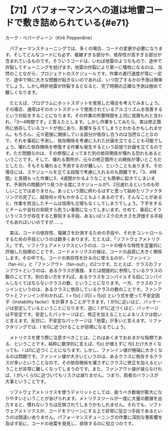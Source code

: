 # 【71】パフォーマンスへの道は地雷コードで敷き詰められている{#e71}

<div class="author">カーク・ペパーディーン（Kirk Pepperdine）</div>

　パフォーマンスチューニングでは、多くの場合、コードの変更が必要になります。そしてどんなコードにも必ず、複雑すぎる部分や、依存性が高すぎる部分が含まれているものです。そういうコードは、いわば地雷のようなもので、途中で炸裂してチューニングを妨げます。地雷の炸裂により第一に犠牲になるのは、当然のことながら、プロジェクトのスケジュールです。作業の進行速度が常に一定で、途中で特に大きな問題が起きないのであれば、いつ完了するかの予測は簡単でしょう。しかし時折地雷が炸裂するとなると、完了時期の正確な予測は極めて難しくなります。

　たとえば、プログラムにホットスポットを発見した場合を考えてみましょう。その場合、通常はそのホットスポットで使用されているアルゴリズムを改善するという対処をすることになります。その作業の所要時間を上司に見積もれと言われ、「3～4時間です」と答えたとします。しかし作業をしてみたら、実は修正箇所に依存しているコードが他にあり、影響を与えてしまうとわかるかもしれません。もちろん、元々密接に関係している部分が依存し合うのは当然なことなので、それを事前に予測し、依存関係を考慮に入れた計画を立てることも可能でしょう。壊れた依存関係を修復する作業も発生するという前提で計画を立てるのです。ただ問題なのは、その修復によってまた別の依存関係が壊れる恐れもあるということです。そして、壊れる箇所が、元々の修正箇所との関係が薄いところだとしたら、そもそも壊れると予測するのが難しい、ということもあります。その場合には、スケジュールを立てる段階で考慮に入れるのも困難です。「3、4時間」と見積もった作業に3、4週間かかるようなことも簡単に起きてしまいます。予測外の問題が1つ見つかる度にスケジュールが1、2日遅れるというのも珍しいことではありません。あっという間に終わるはずと思って始めたリファクタリングの完了に、結局何ヶ月もかかることもよくあるのです。そんなことがあると、作業を担当したチームは信用も立場もなくしてしまうでしょう。下手をするとチームや会社の存続すら危うい事態になってしまいます。せめて、事前にそういうリスクが存在すると察知する手段、あるいはリスクの大きさを評価する手段でもあればいいのですが……。

　実は、コードの依存性、複雑さを計測するための手段や、それをコントロールするための手段というのは数多くあります。たとえば、「ソフトウェアメトリクス」です。ソフトウェアメトリクスというのは、コードの様々な特性を定量的に評価した指標のことです。コードメトリクスの値は、コードの品質に大きく関係します。その中でも、コードの依存性を計るのに使えるのが、「ファンイン（fan-in）」と「ファンアウト（fan-out）」の2つです。たとえば、クラスのファンアウトというのは、あるクラスが直接、または間接的に参照しているクラスの数のことです。別の言い方をすれば、あるクラスをコンパイルする前にコンパイルしなくてはならないクラスの数、ということになります。一方、クラスのファンインというのは、あるクラスに依存しているクラスの数のことです。ファンアウトとファンインがわかれば、I = f[o] / (f[i] + f[o]) という式を使って不安定因子（instability factor）を計算することができます。I が0に近いほど、パッケージは安定しているということになります。逆に I が1に近づくほど、パッケージは不安定です。安定したパッケージほど、修正を加えることによるリスクは低いと言えます。反対に、不安定なパッケージは「地雷」が多いと言えます。リファクタリングでは、I を0に近づけることが目標になるでしょう。

　メトリクスを使う際に注意すべきことは、これはあくまでおおまかな指標である、ということです。純粋に数学的に言えば、f[o] が増えずに f[i] だけ大きくなっても、I は0に近づくことになります。しかし、ファンイン値が極端に大きくなるのは問題です。ファンイン値が大きいというのは、あるクラスに依存するクラスが多いということなので、その依存関係を壊さずにクラスに修正を加えるということが非常に難しくなってしまうのです。また、ファンアウト値が減らなければ、I がいくら0に近づいてもリスクは減りません。つまり、両者のバランスが大事ということです。

　ソフトウェアメトリクスを使うデメリットとしては、扱うべき数値が膨大になりやすいということがあげられます。メトリクスツールが一度に大量の数値を出力すると、慣れないうちは圧倒されてしまうかもしれません。それでも、ソフトウェアメトリクスが、コードをクリーンにする上で非常に役立つ手段であるというのは間違いありません。パフォーマンスチューニングの作業に深刻な悪影響を及ぼす前に、コードの地雷を発見し、排除するのに役立つのです。
